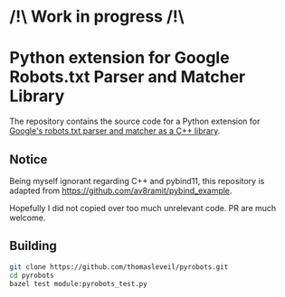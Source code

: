 
# /!\ Work in progress /!\


# Python extension for Google Robots.txt Parser and Matcher Library

The repository contains the source code for a Python extension for 
[Google's robots.txt parser and matcher as a C++ library](https://github.com/google/robotstxt).


## Notice

Being myself ignorant regarding C++ and pybind11, this repository is adapted from https://github.com/av8ramit/pybind_example.

Hopefully I did not copied over too much unrelevant code. PR are much welcome.


## Building

```sh
git clone https://github.com/thomasleveil/pyrobots.git
cd pyrobots
bazel test module:pyrobots_test.py

```

